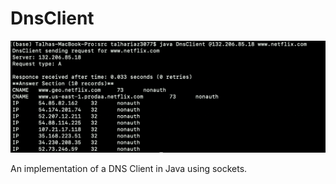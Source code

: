 # DnsClient

![](https://github.com/talha-riaz/DnsClient/blob/master/img/Screenshot%202020-02-14%20at%2022.00.08.png?raw=true)

An implementation of a DNS Client in Java using sockets.
